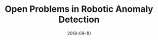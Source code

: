 ---
title: "Open Problems in Robotic Anomaly Detection"
collection: publications
permalink: /publication/open-problems-rad
excerpt: 'Paper discussing failures in robotic anomaly detection literature.'
date: 2018-09-10
venue: 'arXiv preprint'
paperurl: 'https://arxiv.org/abs/1809.03565'
citation: 'Ritwik Gupta, Zachary T. Kurtz, Sebastian Scherer, and Jonathon M. Smereka. "Open Problems in Robotic Anomaly Detection." arXiv preprint arXiv:1809.03565 (2018).'
---
